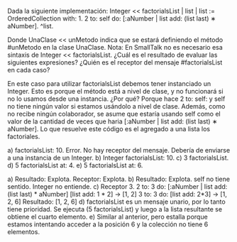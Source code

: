 Dada la siguiente implementación:
    Integer << factorialsList
    | list |
    list := OrderedCollection with: 1.
    2 to: self do: [:aNumber | list add: (list last) ∗ aNumber].
    ^list.

Donde UnaClase << unMetodo indica que se estará definiendo el método #unMetodo en la clase UnaClase. Nota: En SmallTalk no es necesario esa sintaxis de Integer << factorialsList.
¿Cuál es el resultado de evaluar las siguientes expresiones? ¿Quién es el receptor del mensaje
#factorialsList en cada caso?

En este caso para utilizar factorialsList debemos tener instanciado un Integer. Esto es porque el método está a nivel de clase, y no funcionará si no lo usamos desde una instancia. ¿Por qué? Porque hace 2 to: self: y self no tiene ningún valor si estamos usándolo a nivel de clase. Además, como no recibe ningún colaborador, se asume que estaría usando self como el valor de la cantidad de veces que haria [:aNumber | list add: (list last) ∗ aNumber].
Lo que resuelve este código es el agregado a una lista los factoriales.

a) factorialsList: 10. Error. No hay receptor del mensaje. Debería de enviarse a una instancia de un Integer.
b) Integer factorialsList: 10.
c) 3 factorialsList.
d) 5 factorialsList at: 4.
e) 5 factorialsList at: 6.


a) Resultado: Explota. Receptor: Explota.
b) Resultado: Explota. self no tiene sentido. Integer no entiende.
c) Receptor 3.
    2 to: 3 do: [:aNumber | list add: (list last) * aNumber] 
        [list add: 1 * 2] -> [1, 2]
    3 to: 3 do: [list add: 2*3] -> [1, 2, 6]
    Resultado: [1, 2, 6]
d) factorialsList es un mensaje unario, por lo tanto tiene prioridad. Se ejecuta (5 factorialsList) y luego a la lista resultante se obtiene el cuarto elemento.
e) Similar al anterior, pero estalla porque estamos intentando acceder a la posición 6 y la colección no tiene 6 elementos.
